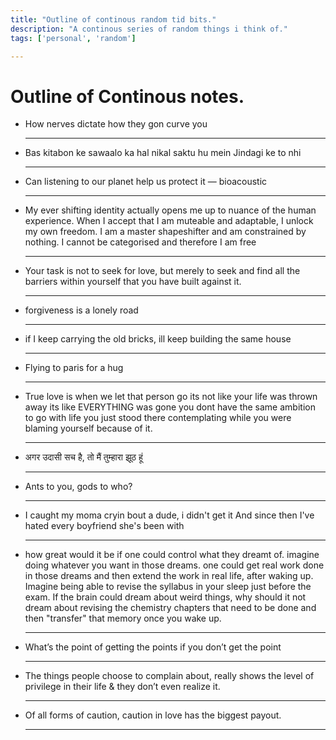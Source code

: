 ```yaml
---
title: "Outline of continous random tid bits."
description: "A continous series of random things i think of."
tags: ['personal', 'random']

---
```


# Outline of Continous notes.

- How nerves dictate how they gon curve you
  
  ---

- Bas kitabon ke sawaalo ka hal nikal saktu hu mein
  Jindagi ke to nhi
  
  ---

- Can listening to our planet help us protect it — bioacoustic
  
  ---

- My ever shifting identity actually opens me up to nuance of the human experience. When I accept that I am muteable and adaptable, I unlock my own freedom. I am a master shapeshifter and am constrained by nothing. I cannot be categorised and therefore I am free
  
  ---

- Your task is not to seek for love, but merely to seek and find all the barriers within yourself that you have built against it.
  
  ---

- forgiveness is a lonely road
  
  ---

- if I keep carrying the old bricks, ill keep building the same house
  
  ---

- Flying to paris for a hug
  
  ---

- True love is when we let that person go its not like your life was thrown away its like EVERYTHING was gone you dont have the same ambition to go with life you just stood there contemplating while you were blaming yourself because of it.
  
  ---

- अगर उदासी सच है, तो मैं तुम्हारा झूठ हूं
  
  ---

- Ants to you, gods to who?
  
  ---

- I caught my moma cryin bout a dude, i didn't get it
  And since then I've hated every boyfriend she's been with
  
  ---

- how great would it be if one could control what they dreamt of. imagine doing whatever you want in those dreams. one could get real work done in those dreams and then extend the work in real life, after waking up.
  Imagine being able to revise the syllabus in your sleep just before the exam.
  If the brain could dream about weird things, why should it not dream about revising the chemistry chapters that need to be done and then "transfer" that memory once you wake up.
  
  ---

- What’s the point of getting the points if you don’t get the point
  
  ---

- The things people choose to complain about, really shows the level of privilege in their life & they don’t even realize it.
  
  ---

- Of all forms of caution, caution in love has the biggest payout.
  
  ---
  
  
